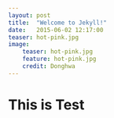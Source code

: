 ```yaml
---
layout: post
title:  "Welcome to Jekyll!"
date:   2015-06-02 12:17:00
teaser: hot-pink.jpg
image:
	teaser: hot-pink.jpg
	feature: hot-pink.jpg
	credit: Donghwa
---
```


# __This is Test__

